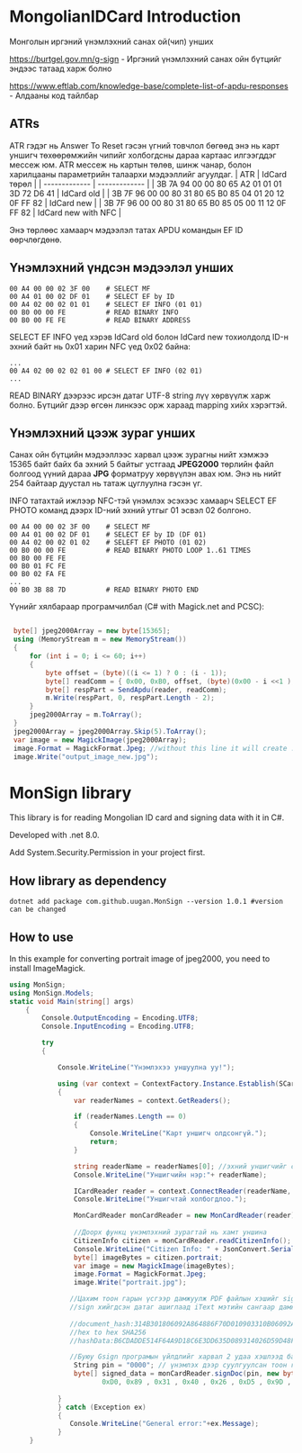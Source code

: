 # MongolianIDCard Introduction
Монголын иргэний үнэмлэхний санах ой(чип) унших 

https://burtgel.gov.mn/g-sign - Иргэний үнэмлэхний санах ойн бүтцийг эндээс татаад харж болно

https://www.eftlab.com/knowledge-base/complete-list-of-apdu-responses - Алдааны код тайлбар

## ATRs
ATR гэдэг нь Answer To Reset гэсэн үгний товчлол бөгөөд энэ нь карт уншигч төхөөрөмжийн чипийг холбогдсны дараа картаас илгээгддэг мессеж юм. ATR мессеж нь картын төлөв, шинж чанар, болон харилцааны параметрийн талаархи мэдээллийг агуулдаг.
| ATR  | IdCard төрөл |
| ------------- | ------------- |
| 3B 7A 94 00 00 80 65 A2 01 01 01 3D 72 D6 41  | IdCard old  |
| 3B 7F 96 00 00 80 31 80 65 B0 85 04 01 20 12 0F FF 82  | IdCard new  |
| 3B 7F 96 00 00 80 31 80 65 B0 85 05 00 11 12 0F FF 82  | IdCard new with NFC  |


Энэ төрлөөс хамаарч мэдээлэл татах APDU командын EF ID өөрчлөгдөнө.

## Үнэмлэхний үндсэн мэдээлэл унших
```
00 A4 00 00 02 3F 00    # SELECT MF
00 A4 01 00 02 DF 01    # SELECT EF by ID
00 A4 02 00 02 01 01    # SELECT EF INFO (01 01)
00 B0 00 00 FE          # READ BINARY INFO
00 B0 00 FE FE          # READ BINARY ADDRESS
```

SELECT EF INFO үед хэрэв IdCard old болон IdCard new тохиолдолд ID-н эхний байт нь 0x01 харин NFC үед 0x02 байна:
```
...
00 A4 02 00 02 02 01 00 # SELECT EF INFO (02 01)
...
```
READ BINARY дээрээс ирсэн датаг UTF-8 string лүү хөрвүүлж харж болно. Бүтцийг дээр өгсөн линкээс орж хараад mapping хийх хэрэгтэй.

## Үнэмлэхний цээж зураг унших
Санах ойн бүтцийн мэдээллээс харвал цээж зурагны нийт хэмжээ 15365 байт байх ба эхний 5 байтыг устгаад **JPEG2000** төрлийн файл болгоод үүний дараа **JPG** форматруу хөрвүүлэн авах юм.
Энэ нь нийт 254 байтаар дуустал нь татаж цуглуулна гэсэн үг. 

INFO татахтай ижлээр NFC-тэй үнэмлэх эсэхээс хамаарч SELECT EF PHOTO команд дээрх ID-ний эхний утгыг 01 эсвэл 02 болгоно.
```
00 A4 00 00 02 3F 00    # SELECT MF
00 A4 01 00 02 DF 01    # SELECT EF by ID (DF 01)
00 A4 02 00 02 01 02    # SELEFT EF PHOTO (01 02)
00 B0 00 00 FE          # READ BINARY PHOTO LOOP 1..61 TIMES
00 B0 00 FE FE
00 B0 01 FC FE
00 B0 02 FA FE
...
00 B0 3B 88 7D          # READ BINARY PHOTO END
```
Үүнийг хялбараар програмчилбал (C# with Magick.net and PCSC):
```csharp

 byte[] jpeg2000Array = new byte[15365];
 using (MemoryStream m = new MemoryStream())
 {
     for (int i = 0; i <= 60; i++)
     {
         byte offset = (byte)((i <= 1) ? 0 : (i - 1));
         byte[] readComm = { 0x00, 0xB0, offset, (byte)(0x00 - i <<1 ), 0xfe };
         byte[] respPart = SendApdu(reader, readComm);
         m.Write(respPart, 0, respPart.Length - 2);
     }
     jpeg2000Array = m.ToArray();
 }
 jpeg2000Array = jpeg2000Array.Skip(5).ToArray();
 var image = new MagickImage(jpeg2000Array);
 image.Format = MagickFormat.Jpeg; //without this line it will create .jp2 file.
 image.Write("output_image_new.jpg");
```


# MonSign library
This library is for reading Mongolian ID card and signing data with it in C#.

Developed with .net 8.0.

Add System.Security.Permission in your project first.

## How library as dependency
```
dotnet add package com.github.uugan.MonSign --version 1.0.1 #version can be changed
```
## How to use

In this example for converting portrait image of jpeg2000, you need to install ImageMagick. 

```C#
using MonSign;
using MonSign.Models;
static void Main(string[] args)
    {
        Console.OutputEncoding = Encoding.UTF8;
        Console.InputEncoding = Encoding.UTF8;

        try
        {

            Console.WriteLine("Үнэмлэхээ уншуулна уу!");

            using (var context = ContextFactory.Instance.Establish(SCardScope.System))
            {
                var readerNames = context.GetReaders();

                if (readerNames.Length == 0)
                {
                    Console.WriteLine("Карт уншигч олдсонгүй.");
                    return;
                }

                string readerName = readerNames[0]; //эхний уншигчийг сонгоно
                Console.WriteLine("Уншигчийн нэр:"+ readerName);

                ICardReader reader = context.ConnectReader(readerName, SCardShareMode.Shared, SCardProtocol.T0 | SCardProtocol.T1);
                Console.WriteLine("Уншигчтай холбогдлоо.");

                MonCardReader monCardReader = new MonCardReader(reader);
            
                //Доорх функц үнэмлэхний зурагтай нь хамт уншина
                CitizenInfo citizen = monCardReader.readCitizenInfo();
                Console.WriteLine("Citizen Info: " + JsonConvert.SerializeObject(citizen));
                byte[] imageBytes = citizen.portrait;
                var image = new MagickImage(imageBytes);
                image.Format = MagickFormat.Jpeg;
                image.Write("portrait.jpg");

               //Цахим тоон гарын үсгээр дамжуулж PDF файлын хэшийг sign хийх үйлдэл
               //sign хийгдсэн датаг ашиглаад iText мэтийн сангаар дамжуулж pdf дээрээ оруулж өгнө
               
               //document_hash:314B301806092A864886F70D010903310B06092A864886F70D010701302F06092A864886F70D010904312204207CCBEA1FCBA6E1F76E4F8E9D4BCA3AB6F945261591EFED4A59D932ECC8EA80ED
               //hex to hex SHA256
               //hashData:B6CDADDE514F64A9D18C6E3DD635D089314026D59D48FC8DDEB04788068704DE

               //Буюу Gsign програмын үйлдлийг харвал 2 удаа хэшлээд байгаа юм
                String pin = "0000"; // үнэмлэх дээр суулгуулсан тоон гарын үсэгний пин код
                byte[] signed_data = monCardReader.signDoc(pin, new byte[]{ 0xB6, 0xCD, 0xAD, 0xDE, 0x51, 0x4F, 0x64, 0xA9, 0xD1, 0x8C, 0x6E, 0x3D, 0xD6, 0x35,
                       0xD0, 0x89 , 0x31 , 0x40 , 0x26 , 0xD5 , 0x9D , 0x48 , 0xFC , 0x8D , 0xDE , 0xB0 , 0x47 , 0x88 , 0x06 , 0x87 , 0x04 , 0xDE });
        
            }
            } catch (Exception ex)
            {
               Console.WriteLine("General error:"+ex.Message);
            }
     }

```
